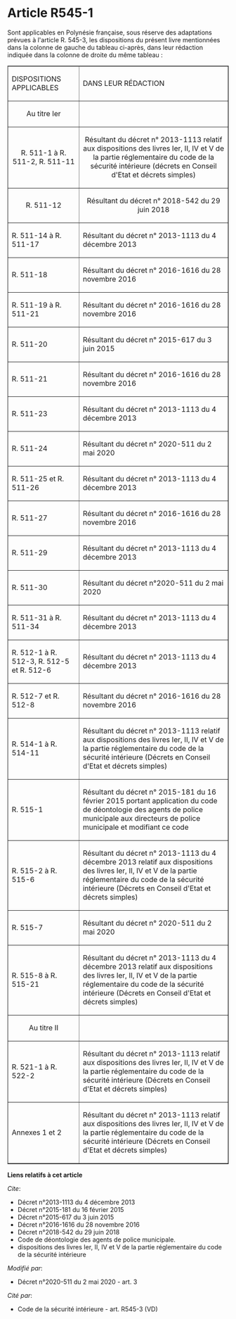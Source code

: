 # Article R545-1

Sont applicables en Polynésie française, sous réserve des adaptations prévues à l'article R. 545-3, les dispositions du
présent livre mentionnées dans la colonne de gauche du tableau ci-après, dans leur rédaction indiquée dans la colonne de
droite du même tableau :

<table border="1">
  <tbody>
    <tr>
      <td>

DISPOSITIONS APPLICABLES

</td>
      <td>

DANS LEUR RÉDACTION

</td>
    </tr>
    <tr>
      <td align="center">

Au titre Ier

</td>
      <td align="center">
    </td></tr>
    <tr>
      <td align="center">

R. 511-1 à R. 511-2, R. 511-11

</td>
      <td align="center">

Résultant du décret n° 2013-1113 relatif aux dispositions des livres Ier, II, IV et V de la partie réglementaire du code de
la sécurité intérieure (décrets en Conseil d'Etat et décrets simples)

</td>
    </tr>
    <tr>
      <td align="center">

R. 511-12

</td>
      <td align="center">

Résultant du décret n° 2018-542 du 29 juin 2018

</td>
    </tr>
    <tr>
      <td>

R. 511-14 à R. 511-17

</td>
      <td>

Résultant du décret n° 2013-1113 du 4 décembre 2013

</td>
    </tr>
    <tr>
      <td>R. 511-18</td>
      <td>

Résultant du décret n° 2016-1616 du 28 novembre 2016

</td>
    </tr>
    <tr>
      <td>R. 511-19 à R. 511-21</td>
      <td>

Résultant du décret n° 2016-1616 du 28 novembre 2016

</td>
    </tr>
    <tr>
      <td>R. 511-20</td>
      <td>

Résultant du décret n° 2015-617 du 3 juin 2015

</td>
    </tr>
    <tr>
      <td align="left">R. 511-21</td>
      <td align="left">

Résultant du décret n° 2016-1616 du 28 novembre 2016

</td>
    </tr>
    <tr>
      <td>R. 511-23</td>
      <td>

Résultant du décret n° 2013-1113 du 4 décembre 2013

</td>
    </tr>
    <tr>
      <td>

R. 511-24

</td>
      <td>

Résultant du décret n° 2020-511 du 2 mai 2020

</td>
    </tr>
    <tr>
      <td>

R. 511-25 et R. 511-26

</td>
      <td>

Résultant du décret n° 2013-1113 du 4 décembre 2013

</td>
    </tr>
    <tr>
      <td>

R. 511-27

</td>
      <td>

Résultant du décret n° 2016-1616 du 28 novembre 2016

</td>
    </tr>
    <tr>
      <td>

R. 511-29

</td>
      <td>

Résultant du décret n° 2013-1113 du 4 décembre 2013

</td>
    </tr>
    <tr>
      <td>R. 511-30</td>
      <td>

Résultant du décret n°2020-511 du 2 mai 2020

</td>
    </tr>
    <tr>
      <td>R. 511-31 à R. 511-34</td>
      <td>

Résultant du décret n° 2013-1113 du 4 décembre 2013

</td>
    </tr>
    <tr>
      <td align="left">

R. 512-1 à R. 512-3, R. 512-5 et R. 512-6

</td>
      <td align="left">

Résultant du décret n° 2013-1113 du 4 décembre 2013

</td>
    </tr>
    <tr>
      <td>

R. 512-7 et R. 512-8

</td>
      <td>

Résultant du décret n° 2016-1616 du 28 novembre 2016

</td>
    </tr>
    <tr>
      <td align="left">

R. 514-1 à R. 514-11

</td>
      <td align="left">

Résultant du décret n° 2013-1113 relatif aux dispositions des livres Ier, II, IV et V de la partie réglementaire du code de
la sécurité intérieure (Décrets en Conseil d'Etat et décrets simples)

</td>
    </tr>
    <tr>
      <td align="left">

R. 515-1

</td>
      <td align="left">

Résultant du décret n° 2015-181 du 16 février 2015 portant application du code de déontologie des agents de police municipale
aux directeurs de police municipale et modifiant ce code

</td>
    </tr>
    <tr>
      <td align="left">

R. 515-2 à R. 515-6

</td>
      <td align="left">

Résultant du décret n° 2013-1113 du 4 décembre 2013 relatif aux dispositions des livres Ier, II, IV et V de la partie
réglementaire du code de la sécurité intérieure (Décrets en Conseil d'Etat et décrets simples)

</td>
    </tr>
    <tr>
      <td align="left">

R. 515-7

</td>
      <td align="left">

Résultant du décret n° 2020-511 du 2 mai 2020

</td>
    </tr>
    <tr>
      <td align="left">

R. 515-8 à R. 515-21

</td>
      <td align="left">

Résultant du décret n° 2013-1113 du 4 décembre 2013 relatif aux dispositions des livres Ier, II, IV et V de la partie
réglementaire du code de la sécurité intérieure (Décrets en Conseil d'Etat et décrets simples)

</td>
    </tr>
    <tr>
      <td align="center">

Au titre II

</td>
      <td align="center">
    </td></tr>
    <tr>
      <td align="left">

R. 521-1 à R. 522-2

</td>
      <td align="left">

Résultant du décret n° 2013-1113 relatif aux dispositions des livres Ier, II, IV et V de la partie réglementaire du code de
la sécurité intérieure (Décrets en Conseil d'Etat et décrets simples)

</td>
    </tr>
    <tr>
      <td align="left">

Annexes 1 et 2

</td>
      <td align="left">

Résultant du décret n° 2013-1113 relatif aux dispositions des livres Ier, II, IV et V de la partie réglementaire du code de
la sécurité intérieure (Décrets en Conseil d'Etat et décrets simples)

</td>
    </tr>
  </tbody>
</table>

**Liens relatifs à cet article**

_Cite_:

  - Décret n°2013-1113 du 4 décembre 2013
  - Décret n°2015-181 du 16 février 2015
  - Décret n°2015-617 du 3 juin 2015
  - Décret n°2016-1616 du 28 novembre 2016
  - Décret n°2018-542 du 29 juin 2018
  - Code de déontologie des agents de police municipale.
  - dispositions des livres Ier, II, IV et V de la partie réglementaire du code de la sécurité intérieure

_Modifié par_:

  - Décret n°2020-511 du 2 mai 2020 - art. 3

_Cité par_:

  - Code de la sécurité intérieure - art. R545-3 (VD)
